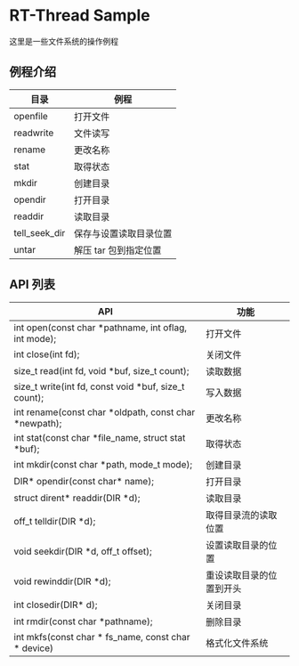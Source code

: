 # RT-Thread Sample
这里是一些文件系统的操作例程

## 例程介绍 ##

| 目录          | 例程                   |
| ------------- | ---------------------- |
| openfile      | 打开文件               |
| readwrite     | 文件读写               |
| rename        | 更改名称               |
| stat          | 取得状态               |
| mkdir         | 创建目录               |
| opendir       | 打开目录               |
| readdir       | 读取目录               |
| tell_seek_dir | 保存与设置读取目录位置 |
| untar         | 解压 tar 包到指定位置  |

## API 列表 ##

| API                                                   | 功能                     |
| ----------------------------------------------------- | ------------------------ |
| int open(const char *pathname, int oflag, int mode);  | 打开文件                 |
| int close(int fd);                                    | 关闭文件                 |
| size_t read(int fd, void *buf, size_t count);         | 读取数据                 |
| size_t write(int fd, const void *buf, size_t count);  | 写入数据                 |
| int rename(const char *oldpath, const char *newpath); | 更改名称                 |
| int stat(const char *file_name, struct stat *buf);    | 取得状态                 |
| int mkdir(const char *path, mode_t mode);             | 创建目录                 |
| DIR* opendir(const char* name);                       | 打开目录                 |
| struct dirent* readdir(DIR *d);                       | 读取目录                 |
| off_t telldir(DIR *d);                                | 取得目录流的读取位置     |
| void seekdir(DIR *d, off_t offset);                   | 设置读取目录的位置       |
| void rewinddir(DIR *d);                               | 重设读取目录的位置到开头 |
| int closedir(DIR* d);                                 | 关闭目录                 |
| int rmdir(const char *pathname);                      | 删除目录                 |
| int mkfs(const char * fs_name, const char * device)   | 格式化文件系统           |

